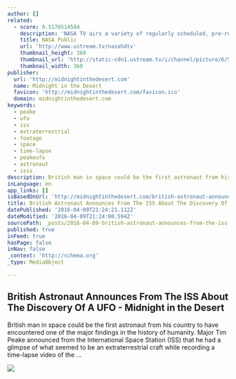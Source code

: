 ```yaml
---
author: []
related:
  - score: 0.5170514584
    description: 'NASA TV airs a variety of regularly scheduled, pre-recorded educational and public relations programming 24 hours a day on its various channels.'
    title: NASA Public
    url: 'http://www.ustream.tv/nasahdtv'
    thumbnail_height: 360
    thumbnail_url: 'http://static-cdn1.ustream.tv/i/channel/picture/6/5/4/0/6540154/6540154_nasatv_public_hr_1330361732,640x360,b:1.jpg'
    thumbnail_width: 360
publisher:
  url: 'http://midnightinthedesert.com'
  name: Midnight in the Desert
  favicon: 'http://midnightinthedesert.com/favicon.ico'
  domain: midnightinthedesert.com
keywords:
  - peake
  - ufo
  - iss
  - extraterrestrial
  - footage
  - space
  - time-lapse
  - peakeufo
  - astronaut
  - isss
description: British man in space could be the first astronaut from his country to have encountered one of the major findings in the history of humanity. Major Tim Peake announced from the International Space Station (ISS) that he had a glimpse of what seemed to be an extraterrestrial craft while recording a time-lapse video of the ...
inLanguage: en
app_links: []
isBasedOnUrl: 'http://midnightinthedesert.com/british-astronaut-announces-iss-discovery-ufo/'
title: British Astronaut Announces From The ISS About The Discovery Of A UFO - Midnight in the Desert
datePublished: '2016-04-09T21:24:21.112Z'
dateModified: '2016-04-09T21:24:00.594Z'
sourcePath: _posts/2016-04-09-british-astronaut-announces-from-the-iss-about-the-discovery.md
published: true
inFeed: true
hasPage: false
inNav: false
_context: 'http://schema.org'
_type: MediaObject

---
```

<article style=""><h1>British Astronaut Announces From The ISS About The Discovery Of A UFO - Midnight in the Desert</h1><p>British man in space could be the first astronaut from his country to have encountered one of the major findings in the history of humanity. Major Tim Peake announced from the International Space Station (ISS) that he had a glimpse of what seemed to be an extraterrestrial craft while recording a time-lapse video of the ...</p><img src="http://d3adcc0j1hezoq.cloudfront.net/wp-content/uploads/2016/04/space-ufo.jpg" /></article>